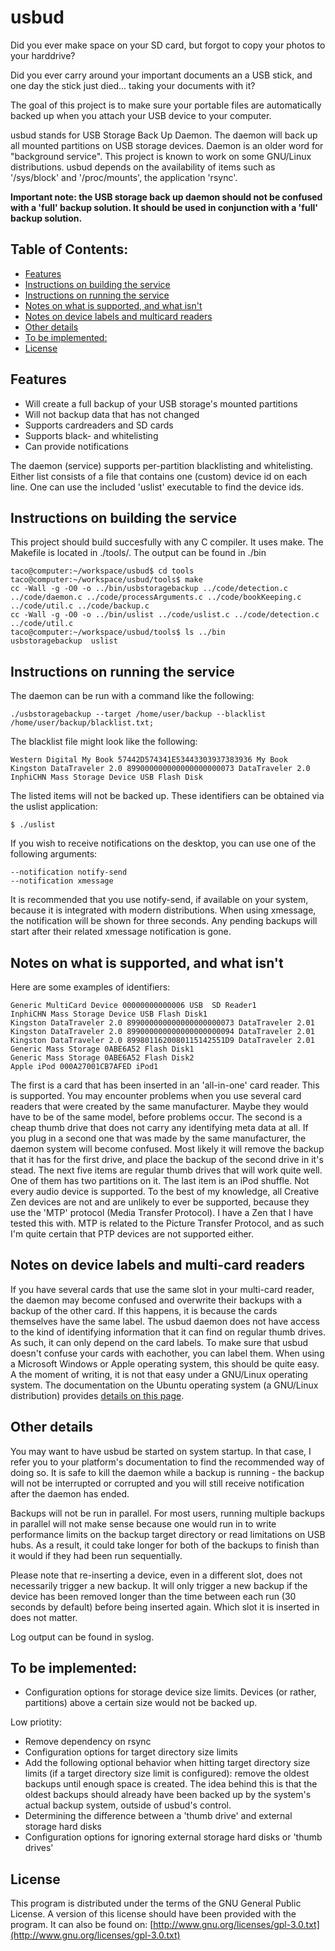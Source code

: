 usbud
=====

Did you ever make space on your SD card, but forgot to copy your photos to your harddrive?

Did you ever carry around your important documents an a USB stick, and one day the stick just died... taking your documents with it?

The goal of this project is to make sure your portable files are automatically backed up when you attach your USB device to your computer.

usbud stands for USB Storage Back Up Daemon.
The daemon will back up all mounted partitions on USB storage devices. Daemon is an older word for "background service".
This project is known to work on some GNU/Linux distributions. usbud depends on the availability of items such as '/sys/block' and '/proc/mounts', the application 'rsync'.

**Important note: the USB storage back up daemon should not be confused with a 'full' backup solution. It should be used in conjunction with a 'full' backup solution.**

## Table of Contents:

*  [Features](#features)
*  [Instructions on building the service](#instructions-on-building-the-service)
*  [Instructions on running the service](#instructions-on-running-the-service)
*  [Notes on what is supported, and what isn't](#notes-on-what-is-supported-and-what-isnt)
*  [Notes on device labels and multicard readers](#notes-on-device-labels-and-multicard-readers)
*  [Other details](#other-details)
*  [To be implemented:](#to-be-implemented)
*  [License](#license)

## Features

- Will create a full backup of your USB storage's mounted partitions
- Will not backup data that has not changed
- Supports cardreaders and SD cards
- Supports black- and whitelisting
- Can provide notifications 

The daemon (service) supports per-partition blacklisting and whitelisting. Either list consists of a file that contains one (custom) device id on each line. One can use the included 'uslist' executable to find the device ids.

## Instructions on building the service
This project should build succesfully with any C compiler.
It uses make. The Makefile is located in ./tools/.
The output can be found in ./bin

	taco@computer:~/workspace/usbud$ cd tools
	taco@computer:~/workspace/usbud/tools$ make
	cc -Wall -g -O0 -o ../bin/usbstoragebackup ../code/detection.c ../code/daemon.c ../code/processArguments.c ../code/bookKeeping.c ../code/util.c ../code/backup.c
	cc -Wall -g -O0 -o ../bin/uslist ../code/uslist.c ../code/detection.c ../code/util.c
	taco@computer:~/workspace/usbud/tools$ ls ../bin
	usbstoragebackup  uslist

## Instructions on running the service
The daemon can be run with a command like the following:

    ./usbstoragebackup --target /home/user/backup --blacklist /home/user/backup/blacklist.txt;

The blacklist file might look like the following:

    Western Digital My Book 57442D574341E53443303937383936 My Book
    Kingston DataTraveler 2.0 899000000000000000000073 DataTraveler 2.0
    InphiCHN Mass Storage Device USB Flash Disk

The listed items will not be backed up. These identifiers can be obtained via the uslist application:

	$ ./uslist
    
If you wish to receive notifications on the desktop, you can use one of the following arguments:

    --notification notify-send
    --notification xmessage
    
It is recommended that you use notify-send, if available on your system, because it is integrated with modern distributions. 
When using xmessage, the notification will be shown for three seconds. Any pending backups will start after their related xmessage notification is gone.

## Notes on what is supported, and what isn't

Here are some examples of identifiers:

	Generic MultiCard Device 00000000000006 USB  SD Reader1
	InphiCHN Mass Storage Device USB Flash Disk1
	Kingston DataTraveler 2.0 899000000000000000000073 DataTraveler 2.01
	Kingston DataTraveler 2.0 899000000000000000000094 DataTraveler 2.01
	Kingston DataTraveler 2.0 8998011620080115142551D9 DataTraveler 2.01
	Generic Mass Storage 0ABE6A52 Flash Disk1
    Generic Mass Storage 0ABE6A52 Flash Disk2
	Apple iPod 000A27001CB7AFED iPod1

The first is a card that has been inserted in an 'all-in-one' card reader. This  is supported. You may encounter problems when you use several card readers that were created by the same manufacturer. Maybe they would have to be of the same model, before problems occur.
The second is a cheap thumb drive that does not carry any identifying meta data at all. If you plug in a second one that was made by the same manufacturer, the daemon system will become confused. Most likely it will remove the backup that it has for the first drive, and place the backup of the second drive in it's stead. 
The next five items are regular thumb drives that will work quite well. One of them has two partitions on it.
The last item is an iPod shuffle. Not every audio device is supported. To the best of my knowledge, all Creative Zen devices are not and are unlikely to ever be supported, because they use the 'MTP' protocol (Media Transfer Protocol). I have a Zen that I have tested this with. MTP is related to the Picture Transfer Protocol, and as such I'm quite certain that PTP devices are not supported either.

## Notes on device labels and multi-card readers
If you have several cards that use the same slot in your multi-card reader, the daemon may become confused and overwrite their backups with a backup of the other card.
If this happens, it is because the cards themselves have the same label. The usbud daemon does not have access to the kind of identifying information that it can find on regular thumb drives. As such, it can only depend on the card labels.
To make sure that usbud doesn't confuse your cards with eachother, you can label them. When using a Microsoft Windows or Apple operating system, this should be quite easy.
A the moment of writing, it is not that easy under a GNU/Linux operating system. The documentation on the Ubuntu operating system (a GNU/Linux distribution) provides [details on this page](https://help.ubuntu.com/community/RenameUSBDrive).

## Other details 

You may want to have usbud be started on system startup. In that case, I refer you to your platform's documentation to find the recommended way of doing so. It is safe to kill the daemon while a backup is running - the backup will not be interrupted or corrupted and you will still receive notification after the daemon has ended.

Backups will not be run in parallel. For most users, running multiple backups in parallel will not make sense because one would run in to write performance limits on the backup target directory or read limitations on USB hubs. As a result, it could take longer for both of the backups to finish than it would if they had been run sequentially.

Please note that re-inserting a device, even in a different slot, does not necessarily trigger a new backup. It will only trigger a new backup if the device has been removed longer than the time between each run (30 seconds by default) before being inserted again. Which slot it is inserted in does not matter.

Log output can be found in syslog.

## To be implemented:
- Configuration options for storage device size limits. Devices (or rather, partitions) above a certain size would not be backed up.

Low priotity:
- Remove dependency on rsync
- Configuration options for target directory size limits
- Add the following optional behavior when hitting target directory size limits (if  a target directory size limit is configured): remove the oldest backups until enough space is created. The idea behind this is that the oldest backups should already have been backed up by the system's actual backup system, outside of usbud's control.
- Determining the difference between a 'thumb drive' and external storage hard disks
- Configuration options for ignoring external storage hard disks or 'thumb drives'

## License
This program is distributed under the terms of the GNU General Public License. A version of this license should have been provided with the program. It can also be found on: [http://www.gnu.org/licenses/gpl-3.0.txt](http://www.gnu.org/licenses/gpl-3.0.txt)

